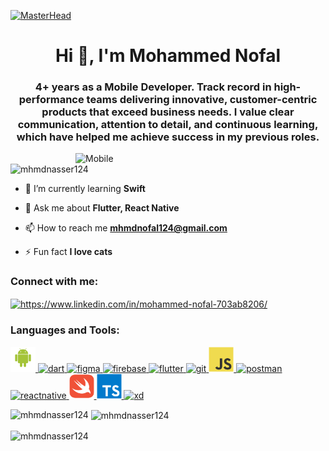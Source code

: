 [![MasterHead](https://media.licdn.com/dms/image/D4E16AQGDlnuvr8bEgA/profile-displaybackgroundimage-shrink_350_1400/0/1697253649107?e=1717632000&v=beta&t=XMOWUNNaQUXKl9dbVq5lAw2vuKJYVyVtUgdFH526Jmo)](https://mhmdnasser124.io)

<h1 align="center">Hi 👋, I'm Mohammed Nofal</h1>
<h3 align="center">4+ years as a Mobile Developer. Track record in high-performance teams delivering innovative, customer-centric products that exceed business needs. I value clear communication, attention to detail, and continuous learning, which have helped me achieve success in my previous roles.</h3>

<img align="right" alt="Mobile" width="400" src="https://raw.githubusercontent.com/TheDudeThatCode/TheDudeThatCode/master/Assets/Developer.gif">
<p align="left"> <img src="https://komarev.com/ghpvc/?username=mhmdnasser124&label=Profile%20views&color=0e75b6&style=flat" alt="mhmdnasser124" /> </p>

- 🌱 I’m currently learning **Swift**

- 💬 Ask me about **Flutter, React Native**

- 📫 How to reach me **mhmdnofal124@gmail.com**

- ⚡ Fun fact **I love cats**

<h3 align="left">Connect with me:</h3>
<p align="left">
<a href="https://linkedin.com/in/https://www.linkedin.com/in/mohammed-nofal-703ab8206/" target="blank"><img align="center" src="https://raw.githubusercontent.com/rahuldkjain/github-profile-readme-generator/master/src/images/icons/Social/linked-in-alt.svg" alt="https://www.linkedin.com/in/mohammed-nofal-703ab8206/" height="30" width="40" /></a>
</p>

<h3 align="left">Languages and Tools:</h3>
<p align="left"> <a href="https://developer.android.com" target="_blank" rel="noreferrer"> <img src="https://raw.githubusercontent.com/devicons/devicon/master/icons/android/android-original-wordmark.svg" alt="android" width="40" height="40"/> </a> <a href="https://dart.dev" target="_blank" rel="noreferrer"> <img src="https://www.vectorlogo.zone/logos/dartlang/dartlang-icon.svg" alt="dart" width="40" height="40"/> </a> <a href="https://www.figma.com/" target="_blank" rel="noreferrer"> <img src="https://www.vectorlogo.zone/logos/figma/figma-icon.svg" alt="figma" width="40" height="40"/> </a> <a href="https://firebase.google.com/" target="_blank" rel="noreferrer"> <img src="https://www.vectorlogo.zone/logos/firebase/firebase-icon.svg" alt="firebase" width="40" height="40"/> </a> <a href="https://flutter.dev" target="_blank" rel="noreferrer"> <img src="https://www.vectorlogo.zone/logos/flutterio/flutterio-icon.svg" alt="flutter" width="40" height="40"/> </a> <a href="https://git-scm.com/" target="_blank" rel="noreferrer"> <img src="https://www.vectorlogo.zone/logos/git-scm/git-scm-icon.svg" alt="git" width="40" height="40"/> </a> <a href="https://developer.mozilla.org/en-US/docs/Web/JavaScript" target="_blank" rel="noreferrer"> <img src="https://raw.githubusercontent.com/devicons/devicon/master/icons/javascript/javascript-original.svg" alt="javascript" width="40" height="40"/> </a> <a href="https://postman.com" target="_blank" rel="noreferrer"> <img src="https://www.vectorlogo.zone/logos/getpostman/getpostman-icon.svg" alt="postman" width="40" height="40"/> </a> <a href="https://reactnative.dev/" target="_blank" rel="noreferrer"> <img src="https://reactnative.dev/img/header_logo.svg" alt="reactnative" width="40" height="40"/> </a> <a href="https://developer.apple.com/swift/" target="_blank" rel="noreferrer"> <img src="https://raw.githubusercontent.com/devicons/devicon/master/icons/swift/swift-original.svg" alt="swift" width="40" height="40"/> </a> <a href="https://www.typescriptlang.org/" target="_blank" rel="noreferrer"> <img src="https://raw.githubusercontent.com/devicons/devicon/master/icons/typescript/typescript-original.svg" alt="typescript" width="40" height="40"/> </a> <a href="https://www.adobe.com/products/xd.html" target="_blank" rel="noreferrer"> <img src="https://cdn.worldvectorlogo.com/logos/adobe-xd.svg" alt="xd" width="40" height="40"/> </a> </p>

<p><img align="left" src="https://github-readme-stats.vercel.app/api/top-langs?username=mhmdnasser124&show_icons=true&locale=en&layout=compact" alt="mhmdnasser124" /></p>

<p>&nbsp;<img align="center" src="https://github-readme-stats.vercel.app/api?username=mhmdnasser124&show_icons=true&locale=en" alt="mhmdnasser124" /></p>

<p><img align="center" src="https://github-readme-streak-stats.herokuapp.com/?user=mhmdnasser124&" alt="mhmdnasser124" /></p>
